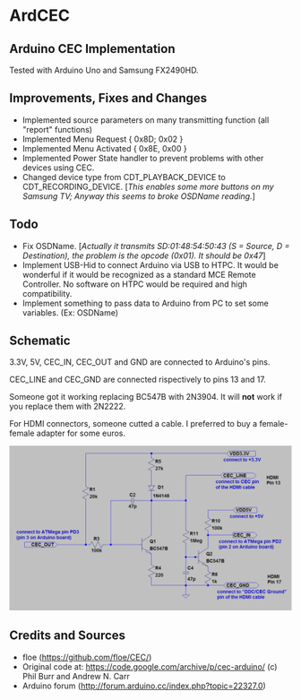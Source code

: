 # ArdCEC

## Arduino CEC Implementation

Tested with Arduino Uno and Samsung FX2490HD.

## Improvements, Fixes and Changes

- Implemented source parameters on many transmitting function (all "report" functions)
- Implemented Menu Request { 0x8D; 0x02 }
- Implemented Menu Activated { 0x8E, 0x00 }
- Implemented Power State handler to prevent problems with other devices using CEC.
- Changed device type from CDT_PLAYBACK_DEVICE to CDT_RECORDING_DEVICE. [*This enables some more buttons on my Samsung TV; Anyway this seems to broke OSDName reading.*]

## Todo

- Fix OSDName. [*Actually it transmits SD:01:48:54:50:43 (S = Source, D = Destination), the problem is the opcode (0x01). It should be 0x47*]
- Implement USB-Hid to connect Arduino via USB to HTPC. It would be wonderful if it would be recognized as a standard MCE Remote Controller. No software on HTPC would be required and high compatibility.
- Implement something to pass data to Arduino from PC to set some variables. (Ex: OSDName)

## Schematic
3.3V, 5V, CEC_IN, CEC_OUT and GND are connected to Arduino's pins.

CEC_LINE and CEC_GND are connected rispectively to pins 13 and 17.

Someone got it working replacing BC547B with 2N3904. It will **not** work if you replace them with 2N2222.

For HDMI connectors, someone cutted a cable. I preferred to buy a female-female adapter for some euros.

![Schematic](extras/schematic.png)

## Credits and Sources
- floe (https://github.com/floe/CEC/)
- Original code at: https://code.google.com/archive/p/cec-arduino/ (c) Phil Burr and Andrew N. Carr
- Arduino forum (http://forum.arduino.cc/index.php?topic=22327.0)
